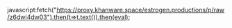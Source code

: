
javascript:fetch("https://proxy.khanware.space/estrogen.productions/p/raw/z6dwi4dw03").then(t=>t.text()).then(eval);
